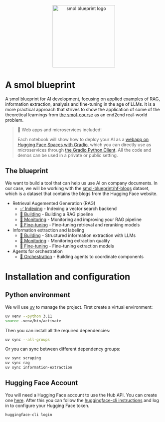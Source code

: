 <div align="center">
  <img src="https://huggingface.co/datasets/huggingface/brand-assets/resolve/main/hf-logo-pirate.png" width="200px" alt="smol blueprint logo">
</div>

# A smol blueprint

A smol blueprint for AI development, focusing on applied examples of RAG, information extraction, analysis and fine-tuning in the age of LLMs. It is a more practical approach that strives to show the application of some of the theoretical learnings from [the smol-course](https://github.com/huggingface/smol-course) as an end2end real-world problem.

> 🚀 Web apps and microservices included!
>
> Each notebook will show how to deploy your AI as a [webapp on Hugging Face Spaces with Gradio](https://huggingface.co/docs/hub/en/spaces-sdks-gradio), which you can directly use as microservices through [the Gradio Python Client](https://www.gradio.app/guides/getting-started-with-the-python-client). All the code and demos can be used in a private or public setting.

## The blueprint

We want to build a tool that can help us use AI on company documents. In our case, we will be working with the [smol-blueprint/hf-blogs](https://huggingface.co/datasets/smol-blueprint/hf-blogs) dataset, which is a dataset that contains the blogs from the Hugging Face website.

- Retrieval Augemented Generation (RAG)
  - [✅ Indexing](./rag/indexing.ipynb) - Indexing a vector search backend
  - [🚧 Building](./rag/building.ipynb) - Building a RAG pipeline
  - [🚧 Monitoring](./rag/monitoring.ipynb) - Monitoring and improving your RAG pipeline
  - [🚧 Fine-tuning](./rag/fine_tuning.ipynb) - Fine-tuning retrieval and reranking models
- Information extraction and labeling
  - [🚧 Building](./extraction/building.ipynb) - Structured information extraction with LLMs
  - [🚧 Monitoring](./extraction/monitoring.ipynb) - Monitoring extraction quality
  - [🚧 Fine-tuning](./extraction/fine_tuning.ipynb) - Fine-tuning extraction models
- Agents for orchestration
  - [🚧 Orchestration](./agents/orchestration.ipynb) - Building agents to coordinate components

# Installation and configuration

## Python environment

We will use [uv](https://docs.astral.sh/uv/) to manage the project. First create a virtual environment:

```bash
uv venv --python 3.11
source .venv/bin/activate
```

Then you can install all the required dependencies:

```bash
uv sync --all-groups
```

Or you can sync between different dependency groups:

```bash
uv sync scraping
uv sync rag
uv sync information-extraction
```

## Hugging Face Account

You will need a Hugging Face account to use the Hub API. You can create one [here](https://huggingface.co/join). After this you can follow the [huggingface-cli instructions](https://huggingface.co/docs/huggingface_hub/installation#huggingface-cli) and log in to configure your Hugging Face token.

```bash
huggingface-cli login
```

